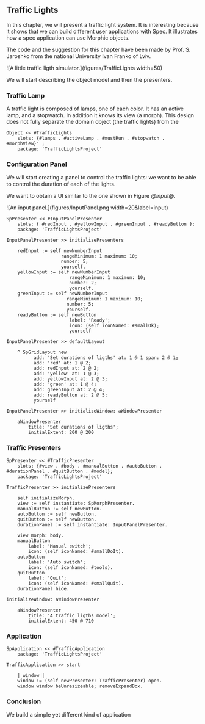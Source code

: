 ## Traffic Lights 


In this chapter, we will present a traffic light system. 
It is interesting because it shows that we can build different user applications with Spec. It illustrates how a spec application can use Morphic objects.

The code and the suggestion for this chapter have been made by Prof. S. Jaroshko from the national University Ivan Franko of Lviv.

![A little traffic ligth simulator.](figures/TrafficLights width=50)

We will start describing the object model and then the presenters. 




### Traffic Lamp

A traffic light is composed of lamps, one of each color. It has an active lamp, and a stopwatch.
In addition it knows its view (a morph). This design does not fully separate the domain object (the traffic lights) from the 
 
 
```
Object << #TrafficLights
	slots: {#lamps . #activeLamp . #mustRun . #stopwatch . #morphView}' ;
	package: 'TrafficLightsProject'
```

### Configuration Panel 

We will start creating a panel to control the traffic lights: we want to be able to control the duration of each of the lights.

We want to obtain a UI similar to the one shown in Figure *@input@*.

![An input panel.](figures/InputPanel.png width=20&label=input)


```
SpPresenter << #InputPanelPresenter
	slots: { #redInput . #yellowInput . #greenInput . #readyButton };
	package: 'TrafficLightsProject'
```

```
InputPanelPresenter >> initializePresenters

	redInput := self newNumberInput
		            rangeMinimum: 1 maximum: 10;
		            number: 5;
		            yourself.
	yellowInput := self newNumberInput
		               rangeMinimum: 1 maximum: 10;
		               number: 2;
		               yourself.
	greenInput := self newNumberInput
		              rangeMinimum: 1 maximum: 10;
		              number: 5;
		              yourself.
	readyButton := self newButton
		               label: 'Ready';
		               icon: (self iconNamed: #smallOk);
		               yourself
```

```
InputPanelPresenter >> defaultLayout
	
	^ SpGridLayout new
		  add: 'Set durations of ligths' at: 1 @ 1 span: 2 @ 1;
		  add: 'red' at: 1 @ 2;
		  add: redInput at: 2 @ 2;
		  add: 'yellow' at: 1 @ 3;
		  add: yellowInput at: 2 @ 3;
		  add: 'green' at: 1 @ 4;
		  add: greenInput at: 2 @ 4;
		  add: readyButton at: 2 @ 5;
		  yourself
```

```
InputPanelPresenter >> initializeWindow: aWindowPresenter

	aWindowPresenter
		title: 'Set durations of ligths';
		initialExtent: 200 @ 200
```




### Traffic Presenters

```
SpPresenter << #TrafficPresenter
	slots: {#view . #body . #manualButton . #autoButton . #durationPanel . #quitButton . #model};
	package: 'TrafficLightsProject'
```

```
TrafficPresenter >> initializePresenters

	self initializeMorph.
	view := self instantiate: SpMorphPresenter.
	manualButton := self newButton.
	autoButton := self newButton.
	quitButton := self newButton.
	durationPanel := self instantiate: InputPanelPresenter.

	view morph: body.
	manualButton
		label: 'Manual switch';
		icon: (self iconNamed: #smallDoIt).
	autoButton
		label: 'Auto switch';
		icon: (self iconNamed: #tools).
	quitButton
		label: 'Quit';
		icon: (self iconNamed: #smallQuit).
	durationPanel hide.
```



```
initializeWindow: aWindowPresenter

	aWindowPresenter
		title: 'A traffic ligths model';
		initialExtent: 450 @ 710
```


### Application

```
SpApplication << #TrafficApplication
	package: 'TrafficLightsProject'
```

```
TrafficApplication >> start

	| window |
	window := (self newPresenter: TrafficPresenter) open.
	window window beUnresizeable; removeExpandBox.
```

### Conclusion

We build a simple yet different kind of application


